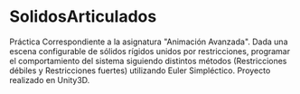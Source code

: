 # SolidosArticulados
Práctica Correspondiente a la asignatura "Animación Avanzada". Dada una escena configurable de sólidos rígidos unidos por restricciones, programar el comportamiento del sistema siguiendo distintos métodos (Restricciones débiles y Restricciones fuertes) utilizando Euler Simpléctico.  Proyecto realizado en Unity3D.
